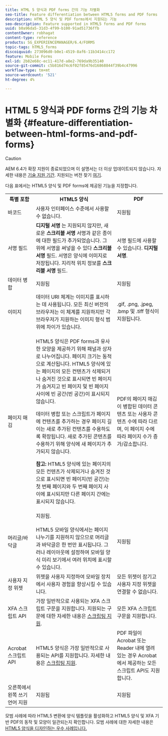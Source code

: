 ```yaml
---
title: HTML 5 양식과 PDF forms 간의 기능 차별화
seo-title: Feature differentiation between HTML5 forms and PDF forms
description: HTML 5 양식 및 PDF forms에서 지원되는 기능
seo-description: Feature supported in HTML5 forms and PDF forms
uuid: b0a96da5-31d3-4f99-b100-91ad51736ffb
contentOwner: robhagat
content-type: reference
products: SG_EXPERIENCEMANAGER/6.4/FORMS
topic-tags: hTML5_forms
discoiquuid: 273096d0-b0e1-4519-8af6-11b3414cc172
feature: Mobile Forms
exl-id: 2b82e68c-ec11-417d-a8e2-769da9b35140
source-git-commit: c5b816d74c6f02f85476d16868844f39b4c47996
workflow-type: tm+mt
source-wordcount: '521'
ht-degree: 4%

---
```


# HTML 5 양식과 PDF forms 간의 기능 차별화 {#feature-differentiation-between-html-forms-and-pdf-forms}

>[!CAUTION]
>
>AEM 6.4가 확장 지원이 종료되었으며 이 설명서는 더 이상 업데이트되지 않습니다. 자세한 내용은 [기술 지원 기간](https://helpx.adobe.com/kr/support/programs/eol-matrix.html). 지원되는 버전 찾기 [여기](https://experienceleague.adobe.com/docs/).

다음 표에서는 HTML5 양식 및 PDF forms에 제공된 기능을 지정합니다.

<table> 
 <tbody>
  <tr>
   <th>특별 포함</th> 
   <th>HTML5 양식</th> 
   <th>PDF</th> 
  </tr>
  <tr>
   <td>바코드<br /> </td> 
   <td>사용자 인터페이스 수준에서 사용할 수 없습니다. </td> 
   <td>지원됨</td> 
  </tr>
  <tr>
   <td>서명 필드<br /> </td> 
   <td><strong>디지털 서명</strong> 는 지원되지 않지만, 새로운 <strong>스크리블 서명</strong> 서명과 같은 종이에 대한 필드가 추가되었습니다. 그 위에 서명을 써넣을 수 있다 <strong>스크리블 서명</strong> 필드. 서명은 양식에 이미지로 저장됩니다. 지리적 위치 정보를 <strong>스크리블 서명</strong> 필드.</td> 
   <td>서명 필드에 사용할 수 있습니다. <strong>디지털 서명</strong>.</td> 
  </tr>
  <tr>
   <td>데이터 병합</td> 
   <td>지원됨</td> 
   <td>지원됨</td> 
  </tr>
  <tr>
   <td>이미지</td> 
   <td>데이터 URI 체계는 이미지를 표시하는 데 사용됩니다. 모든 최신 버전의 브라우저는 이 체계를 지원하지만 각 브라우저가 지원하는 이미지 형식 범위에 차이가 있습니다.<br /> </td> 
   <td>.gif, .png, .jpeg, .bmp 및 .tiff 형식이 지원됩니다.</td> 
  </tr>
  <tr>
   <td>페이지 매김<br /> </td> 
   <td><p>HTML5 양식은 PDF forms과 유사한 모양을 제공하기 위해 패널과 상자로 나누어집니다. 페이지 크기는 동적으로 계산됩니다. HTML5 양식에 있는 페이지의 모든 컨텐츠가 삭제되거나 숨겨진 것으로 표시되면 빈 페이지가 숨겨지고 빈 페이지 및 빈 페이지 사이에 빈 공간(빈 공간)이 표시되지 않습니다.</p> <p>데이터 병합 또는 스크립트가 페이지에 컨텐츠를 추가하는 경우 페이지 길이는 새로 추가된 컨텐츠를 수용하도록 확장됩니다. 새로 추가된 콘텐츠를 수용하기 위해 양식에 새 페이지가 추가되지 않습니다. </p> <p><strong>참고:</strong> HTML5 양식에 있는 페이지의 모든 컨텐츠가 삭제되거나 숨겨진 것으로 표시되면 빈 페이지(빈 공간)는 첫 번째 페이지와 두 번째 페이지 사이에 표시되지만 다른 페이지 간에는 표시되지 않습니다.</p> </td> 
   <td>PDF의 페이지 매김이 병합된 데이터 콘텐츠 또는 사용자 콘텐츠 수에 따라 다르며, 이 페이지 수에 따라 페이지 수가 증가/감소합니다.</td> 
  </tr>
  <tr>
   <td>머리글/바닥글 </td> 
   <td>지원됨. <br /> <br /> HTML5 모바일 양식에서는 페이지 나누기를 지원하지 않으므로 머리글과 바닥글은 한 번만 표시됩니다. 그러나 레이아웃에 설정하여 모바일 양식 미리 보기에서 여러 위치에 표시할 수 있습니다.<br /> </td> 
   <td>지원됨</td> 
  </tr>
  <tr>
   <td>사용자 지정 위젯</td> 
   <td>위젯을 사용자 지정하여 모바일 장치에서 사용자 경험을 향상시킬 수 있습니다.<br /> </td> 
   <td>모든 위젯이 잠기고 사용자 지정 위젯을 연결할 수 없습니다.<br /> </td> 
  </tr>
  <tr>
   <td>XFA 스크립트 API</td> 
   <td>가장 일반적으로 사용되는 XFA 스크립트 구문을 지원합니다. 지원되는 구문에 대한 자세한 내용은 <a href="/help/forms/using/scripting-support.md">스크립팅 지원</a>.</td> 
   <td>모든 XFA 스크립트 구문을 지원합니다.</td> 
  </tr>
  <tr>
   <td>Acrobat 스크립트 API </td> 
   <td>HTML5 양식은 가장 일반적으로 사용되는 API를 지원합니다. 자세한 내용은 <a href="/help/forms/using/scripting-support.md">스크립팅 지원</a>.</td> 
   <td>PDF 파일이 Acrobat 또는 Reader 내에 열려 있는 경우 Acrobat에서 제공하는 모든 스크립트 API도 지원합니다.</td> 
  </tr>
  <tr>
   <td>오른쪽에서 왼쪽 쓰기 언어 지원 </td> 
   <td>지원됨</td> 
   <td>지원됨</td> 
  </tr>
 </tbody>
</table>

모범 사례에 따라 HTML5 변환에 양식 템플릿을 활성화하고 HTML5 양식 및 XFA 기반 PDF의 동작 및 모양이 일관되는지 확인합니다. 모범 사례에 대한 자세한 내용은 [HTML5 양식을 디자인하는 우수 사례입니다.](/help/forms/using/best-practices-for-html5-forms.md)
